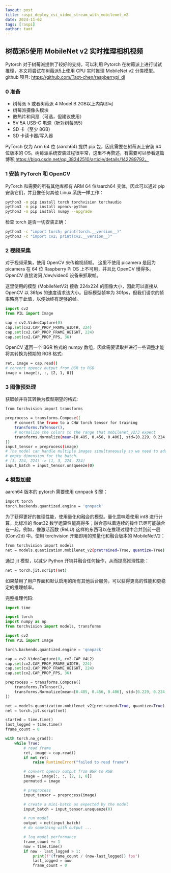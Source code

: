 ```yaml
---
layout: post
title: raspi_deploy_csi_video_stream_with_mobilenet_v2
date: 2024-11-02
tags: [raspi]
author: taot
---
```


## 树莓派5使用 MobileNet v2 实时推理相机视频

Pytorch 对于树莓派提供了较好的支持，可以利用 Pytorch 在树莓派上进行试试推理，本文将尝试在树莓派5上使用 CPU 实时推理 MobileNet v2 分类模型。github 项目: https://github.com/Taot-chen/raspberrypi_dl

### 0 准备

* 树莓派 5 或者树莓派 4 Model B 2GB以上内存即可
* 树莓派摄像头模块
* 散热片和风扇（可选，但建议使用）
* 5V 5A USB-C 电源（针对树莓派5）
* SD 卡（至少 8GB）
* SD 卡读卡器/写入器

PyTorch 仅为 Arm 64 位 (aarch64) 提供 pip 包，因此需要在树莓派上安装 64 位版本的 OS。树莓派系统安装过程很平常，这里不再赘述，有需要可以参看这篇博客;https://blog.csdn.net/qq_38342510/article/details/142289792。

### 1 安装 PyTorch 和 OpenCV

PyTorch 和需要的所有其他库都有 ARM 64 位/aarch64 变体，因此可以通过 pip 安装它们，并且像任何其他 Linux 系统一样工作：
```bash
python3 -m pip install torch torchvision torchaudio
python3 -m pip install opencv-python
python3 -m pip install numpy --upgrade
```

检查 torch 是否一切安装正确：
```bash
python3 -c "import torch; print(torch.__version__)"
python3 -c "import cv2; print(cv2.__version__)"
```

### 2 视频采集

对于视频采集，使用 OpenCV 来传输视频帧。 这里不使用 picamera 是因为 picamera 在 64 位 Raspberry Pi OS 上不可用，并且比 OpenCV 慢得多。OpenCV 直接访问 /dev/video0 设备来抓取帧。

这里使用的模型 (MobileNetV2) 接收 224x224 的图像大小，因此可以直接从 OpenCV 以 36fps 的速度请求该大小。目标模型帧率为 30fps，但我们请求的帧率略高于此值，以便始终有足够的帧。

```python
import cv2
from PIL import Image

cap = cv2.VideoCapture(0)
cap.set(cv2.CAP_PROP_FRAME_WIDTH, 224)
cap.set(cv2.CAP_PROP_FRAME_HEIGHT, 224)
cap.set(cv2.CAP_PROP_FPS, 36)
```

OpenCV 返回一个 BGR 格式的 numpy 数组，因此需要读取并进行一些调整才能将其转换为预期的 RGB 格式:
```bash
ret, image = cap.read()
# convert opencv output from BGR to RGB
image = image[:, :, [2, 1, 0]]
```

### 3 图像预处理

获取帧并将其转换为模型期望的格式:
```bash
from torchvision import transforms

preprocess = transforms.Compose([
    # convert the frame to a CHW torch tensor for training
    transforms.ToTensor(),
    # normalize the colors to the range that mobilenet_v2/3 expect
    transforms.Normalize(mean=[0.485, 0.456, 0.406], std=[0.229, 0.224, 0.225]),
])
input_tensor = preprocess(image)
# The model can handle multiple images simultaneously so we need to add an
# empty dimension for the batch.
# [3, 224, 224] -> [1, 3, 224, 224]
input_batch = input_tensor.unsqueeze(0)
```

### 4 模型加载

aarch64 版本的 pytorch 需要使用 qnnpack 引擎：
```bash
import torch
torch.backends.quantized.engine = 'qnnpack'
```

为了获得更好的推理性能，使用量化和融合的模型。量化意味着使用 int8 进行计算，比标准的 float32 数学运算性能高得多；融合意味着连续的操作已尽可能融合在一起，例如，像激活函数 (ReLU) 这样的东西可以在推理过程中合并到前一层 (Conv2d) 中。使用 torchvision 开箱即用的预量化和融合版本的 MobileNetV2：
```bash
from torchvision import models
net = models.quantization.mobilenet_v2(pretrained=True, quantize=True)
```

通过 jit 模型，以减少 Python 开销并融合任何操作，从而提高推理性能：
```bash
net = torch.jit.script(net)
```
如果禁用了用户界面和默认启用的所有其他后台服务，可以获得更高的性能和更稳定的推理帧率。


完整推理代码:
```python
import time

import torch
import numpy as np
from torchvision import models, transforms

import cv2
from PIL import Image

torch.backends.quantized.engine = 'qnnpack'

cap = cv2.VideoCapture(0, cv2.CAP_V4L2)
cap.set(cv2.CAP_PROP_FRAME_WIDTH, 224)
cap.set(cv2.CAP_PROP_FRAME_HEIGHT, 224)
cap.set(cv2.CAP_PROP_FPS, 36)

preprocess = transforms.Compose([
    transforms.ToTensor(),
    transforms.Normalize(mean=[0.485, 0.456, 0.406], std=[0.229, 0.224, 0.225]),
])

net = models.quantization.mobilenet_v2(pretrained=True, quantize=True)
net = torch.jit.script(net)

started = time.time()
last_logged = time.time()
frame_count = 0

with torch.no_grad():
    while True:
        # read frame
        ret, image = cap.read()
        if not ret:
            raise RuntimeError("failed to read frame")

        # convert opencv output from BGR to RGB
        image = image[:, :, [2, 1, 0]]
        permuted = image

        # preprocess
        input_tensor = preprocess(image)

        # create a mini-batch as expected by the model
        input_batch = input_tensor.unsqueeze(0)

        # run model
        output = net(input_batch)
        # do something with output ...

        # log model performance
        frame_count += 1
        now = time.time()
        if now - last_logged > 1:
            print(f"{frame_count / (now-last_logged)} fps")
            last_logged = now
            frame_count = 0
```


